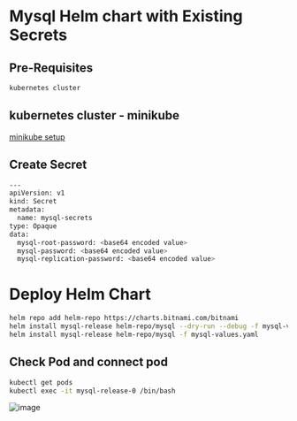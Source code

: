 # Mysql Helm chart with Existing Secrets

## Pre-Requisites

```bash
kubernetes cluster
```

## kubernetes cluster - minikube
[minikube setup](https://github.com/Naresh240/kubernetes/blob/main/minikube-setup/README.md)

## Create Secret

```bash
---
apiVersion: v1
kind: Secret
metadata:
  name: mysql-secrets
type: Opaque
data: 
  mysql-root-password: <base64 encoded value>
  mysql-password: <base64 encoded value>
  mysql-replication-password: <base64 encoded value>
```

# Deploy Helm Chart 

```bash
helm repo add helm-repo https://charts.bitnami.com/bitnami
helm install mysql-release helm-repo/mysql --dry-run --debug -f mysql-values.yaml
helm install mysql-release helm-repo/mysql -f mysql-values.yaml
```

## Check Pod and connect pod

```bash
kubectl get pods
kubectl exec -it mysql-release-0 /bin/bash
```

![image](https://user-images.githubusercontent.com/58024415/209756648-ed94fd0b-a0be-4770-b892-47dbd4cb4321.png)
